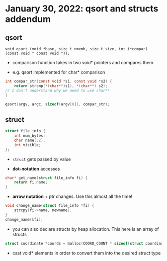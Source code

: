 # January 30, 2022: qsort and structs addendum

## qsort

`void qsort (void *base, size_t nmemb, size_t size, int (*compar) (const void * const void *));`

- comparison function takes in two void* pointers and compares them.

- e.g. qsort implemented for char* comparison

```c
int compar_str(const void *s1, const void *s2) {
    return strcmp(*(char**)s1), *(char**) s2);
// I don't understand why we need to use char**
}

qsort(argv, argc, sizeof(argv[0]), compar_str);
```

## struct

```c
struct file_info {
    int num_bytes;
    char name[32];
    int visible;
};
```

- `struct` gets passed by value

- **dot-notation** accesses

```c
char* get_name(struct file_info fi) {
    return fi.name;
}
```

- **arrow notation** + ptr changes. Use this almost all the time!

```c
void change_name(struct file_info *fi) {
    strcpy(fi->name, newname);
}
change_name(&fi);
```

- you can also declare structs by heap allocation. This here is an array of structs

```c
struct coordinate *coords = malloc(COORD_COUNT * sizeof(struct coordinate));
```

- cast void* elements in order to convert them into the desired struct type
